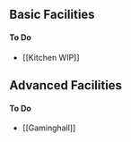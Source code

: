 ## Basic Facilities 

#### To Do 
- [[Kitchen WIP]]

## Advanced Facilities

#### To Do 
* [[Gaminghall]]

